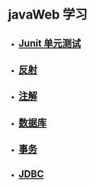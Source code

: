  # javaWeb 学习
 

* ## [Junit 单元测试](https://github.com/Kartoffel-chen/JavaWeb/blob/master/StudyNode/Junit.md)
* ## [反射](https://github.com/Kartoffel-chen/JavaWeb/blob/master/StudyNode/反射.md)
* ## [注解](https://github.com/Kartoffel-chen/JavaWeb/blob/master/StudyNode/注解.md)
* ## [数据库](https://github.com/Kartoffel-chen/JavaWeb/blob/master/StudyNode/数据库.md)
* ## [事务](https://github.com/Kartoffel-chen/JavaWeb/blob/master/StudyNode/事务.md)
* ## [JDBC](https://github.com/Kartoffel-chen/JavaWeb/blob/master/StudyNode/JDBC.md)

